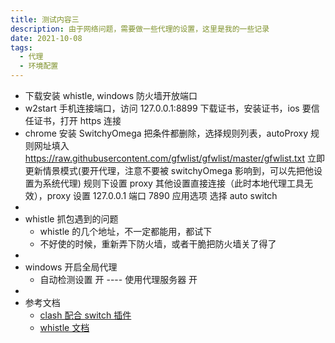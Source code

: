```yaml
---
title: 测试内容三
description: 由于网络问题，需要做一些代理的设置，这里是我的一些记录
date: 2021-10-08
tags:
  - 代理
  - 环境配置
---
```


- 下载安装 whistle, windows 防火墙开放端口
- w2start 手机连接端口，访问 127.0.0.1:8899 下载证书，安装证书，ios 要信任证书，打开 https 连接
- chrome 安装 SwitchyOmega 把条件都删除，选择规则列表，autoProxy 规则网址填入 https://raw.githubusercontent.com/gfwlist/gfwlist/master/gfwlist.txt 立即更新情景模式(要开代理，注意不要被 switchyOmega 影响到，可以先把他设置为系统代理) 规则下设置 proxy 其他设置直接连接（此时本地代理工具无效），proxy 设置 127.0.0.1 端口 7890 应用选项 选择 auto switch
-
- whistle 抓包遇到的问题
  - whistle 的几个地址，不一定都能用，都试下
  - 不好使的时候，重新弄下防火墙，或者干脆把防火墙关了得了
-
- windows 开启全局代理
  - 自动检测设置 开 ---- 使用代理服务器 开
-
- 参考文档
  - [clash 配合 switch 插件](https://maofun.com/739.html)
  - [whistle 文档](https://wproxy.org/whistle/)
